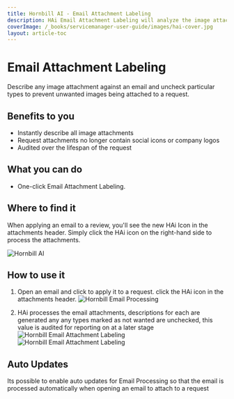 ```yaml
---
title: Hornbill AI - Email Attachment Labeling
description: HAi Email Attachment Labeling will analyze the image attachments on an email creating a short description and unselecting any unwanted types of images at the click of a button. One fewer task for your agents.
coverImage: /_books/servicemanager-user-guide/images/hai-cover.jpg
layout: article-toc
---
```


# Email Attachment Labeling

Describe any image attachment against an email and uncheck particular types to prevent unwanted images being attached to a request.

## Benefits to you

* Instantly describe all image attachments
* Request attachments no longer contain social icons or company logos
* Audited over the lifespan of the request

## What you can do

* One-click Email Attachment Labeling.

## Where to find it

When applying an email to a review, you'll see the new HAi Icon in the attachments header. Simply click the HAi icon on the right-hand side to process the attachments.

![Hornbill AI](/_books/servicemanager-user-guide/images/hai-logo-small.png)

## How to use it

1. Open an email and click to apply it to a request. click the HAi icon in the attachments header.
    ![Hornbill Email Processing](/_books/servicemanager-user-guide/images/hai-email-processing-1.png)

2. HAi processes the email attachments, descriptions for each are generated any any types marked as not wanted are unchecked, this value is audited for reporting on at a later stage
    ![Hornbill Email Attachment Labeling](/_books/servicemanager-user-guide/images/hai-email-attachment-labeling-1.png)
    ![Hornbill Email Attachment Labeling](/_books/servicemanager-user-guide/images/hai-email-attachment-labeling-2.png)

## Auto Updates

Its possible to enable auto updates for Email Processing so that the email is processed automatically when opening an email to attach to a request
